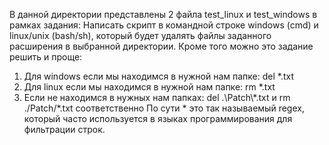 В данной директории представлены 2 файла test_linux и test_windows в рамках задания:
Написать скрипт в командной строке windows (cmd) и linux/unix (bash/sh), который будет удалять файлы заданного расширения в выбранной директории.
Кроме того можно это задание решить и проще: 
1. Для windows если мы находимся в нужной нам папке:
	del \*.txt
2. Для linux если мы находимся в нужной нам папке: 
	rm \*.txt
3. Если не находимся в нужных нам папках: del .\\Patch\\\*.txt и rm ./Patch/\*.txt соответственно
По сути \* это так называемый regex, который часто используется в языках программирования для фильтрации строк. 
